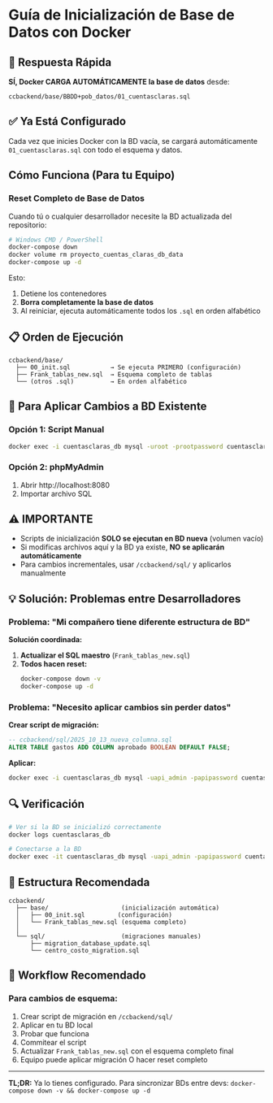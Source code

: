 # Guía de Inicialización de Base de Datos con Docker

## 🚀 Respuesta Rápida

**SÍ, Docker CARGA AUTOMÁTICAMENTE la base de datos** desde:
```
ccbackend/base/BBDD+pob_datos/01_cuentasclaras.sql
```

## ✅ Ya Está Configurado

Cada vez que inicies Docker con la BD vacía, se cargará automáticamente `01_cuentasclaras.sql` con todo el esquema y datos.

## Cómo Funciona (Para tu Equipo)

### Reset Completo de Base de Datos

Cuando tú o cualquier desarrollador necesite la BD actualizada del repositorio:

```bash
# Windows CMD / PowerShell
docker-compose down
docker volume rm proyecto_cuentas_claras_db_data
docker-compose up -d
```

Esto:
1. Detiene los contenedores
2. **Borra completamente la base de datos**
3. Al reiniciar, ejecuta automáticamente todos los `.sql` en orden alfabético

## 📋 Orden de Ejecución

```
ccbackend/base/
  ├── 00_init.sql           → Se ejecuta PRIMERO (configuración)
  ├── Frank_tablas_new.sql  → Esquema completo de tablas
  └── (otros .sql)          → En orden alfabético
```

## 🔄 Para Aplicar Cambios a BD Existente

### Opción 1: Script Manual
```bash
docker exec -i cuentasclaras_db mysql -uroot -prootpassword cuentasclaras < ccbackend\sql\migration_xxx.sql
```

### Opción 2: phpMyAdmin
1. Abrir http://localhost:8080
2. Importar archivo SQL

## ⚠️ IMPORTANTE

- Scripts de inicialización **SOLO se ejecutan en BD nueva** (volumen vacío)
- Si modificas archivos aquí y la BD ya existe, **NO se aplicarán automáticamente**
- Para cambios incrementales, usar `/ccbackend/sql/` y aplicarlos manualmente

## 💡 Solución: Problemas entre Desarrolladores

### Problema: "Mi compañero tiene diferente estructura de BD"

**Solución coordinada:**

1. **Actualizar el SQL maestro** (`Frank_tablas_new.sql`)
2. **Todos hacen reset:**
   ```bash
   docker-compose down -v
   docker-compose up -d
   ```

### Problema: "Necesito aplicar cambios sin perder datos"

**Crear script de migración:**

```sql
-- ccbackend/sql/2025_10_13_nueva_columna.sql
ALTER TABLE gastos ADD COLUMN aprobado BOOLEAN DEFAULT FALSE;
```

**Aplicar:**
```bash
docker exec -i cuentasclaras_db mysql -uapi_admin -papipassword cuentasclaras < ccbackend\sql\2025_10_13_nueva_columna.sql
```

## 🔍 Verificación

```bash
# Ver si la BD se inicializó correctamente
docker logs cuentasclaras_db

# Conectarse a la BD
docker exec -it cuentasclaras_db mysql -uapi_admin -papipassword cuentasclaras
```

## 📁 Estructura Recomendada

```
ccbackend/
  ├── base/                    (inicialización automática)
  │   ├── 00_init.sql         (configuración)
  │   └── Frank_tablas_new.sql (esquema completo)
  │
  └── sql/                     (migraciones manuales)
      ├── migration_database_update.sql
      └── centro_costo_migration.sql
```

## 🎯 Workflow Recomendado

### Para cambios de esquema:

1. Crear script de migración en `/ccbackend/sql/`
2. Aplicar en tu BD local
3. Probar que funciona
4. Commitear el script
5. Actualizar `Frank_tablas_new.sql` con el esquema completo final
6. Equipo puede aplicar migración O hacer reset completo

---

**TL;DR:** Ya lo tienes configurado. Para sincronizar BDs entre devs: `docker-compose down -v && docker-compose up -d`
